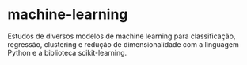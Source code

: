 # machine-learning
Estudos de diversos modelos de machine learning para classificação, regressão, clustering e redução de dimensionalidade com a linguagem Python e a biblioteca scikit-learning.

